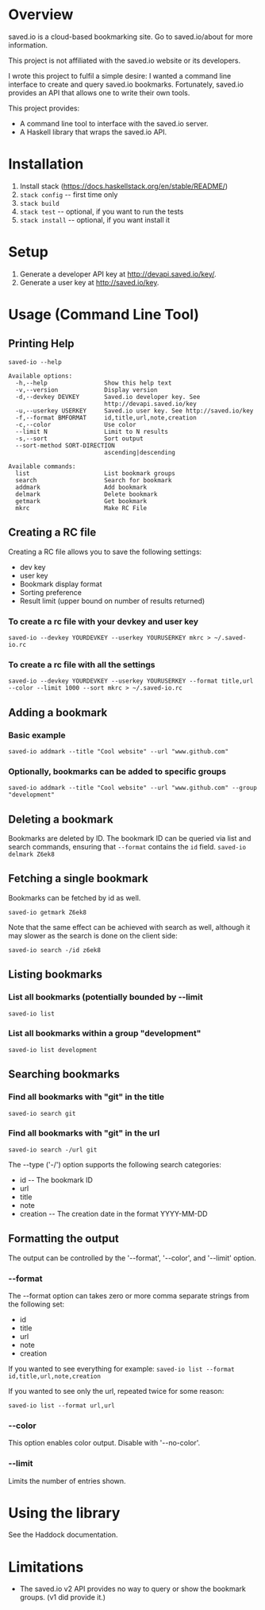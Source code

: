Overview
========

saved.io is a cloud-based bookmarking site.  Go to saved.io/about for more information.

This project is not affiliated with the saved.io website or its developers.

I wrote this project to fulfil a simple desire: I wanted a command line
interface to create and query saved.io bookmarks.  Fortunately, saved.io
provides an API that allows one to write their own tools.

This project provides:

- A command line tool to interface with the saved.io server.
- A Haskell library that wraps the saved.io API.

Installation
============
 1. Install stack (https://docs.haskellstack.org/en/stable/README/)
 2. `stack config`  -- first time only
 3. `stack build`
 4. `stack test`    -- optional, if you want to run the tests
 5. `stack install` -- optional, if you want install it

Setup
=====
 1. Generate a developer API key at http://devapi.saved.io/key/.
 2. Generate a user key at http://saved.io/key.


Usage (Command Line Tool)
=========================

Printing Help
----------------
`saved-io --help`

```
Available options:
  -h,--help                Show this help text
  -v,--version             Display version
  -d,--devkey DEVKEY       Saved.io developer key. See
                           http://devapi.saved.io/key
  -u,--userkey USERKEY     Saved.io user key. See http://saved.io/key
  -f,--format BMFORMAT     id,title,url,note,creation
  -c,--color               Use color
  --limit N                Limit to N results
  -s,--sort                Sort output
  --sort-method SORT-DIRECTION
                           ascending|descending

Available commands:
  list                     List bookmark groups
  search                   Search for bookmark
  addmark                  Add bookmark
  delmark                  Delete bookmark
  getmark                  Get bookmark
  mkrc                     Make RC File
```

Creating a RC file
------------------
Creating a RC file allows you to save the following settings:

 - dev key
 - user key
 - Bookmark display format
 - Sorting preference
 - Result limit (upper bound on number of results returned)

### To create a rc file with your devkey and user key
`saved-io --devkey YOURDEVKEY --userkey YOURUSERKEY mkrc > ~/.saved-io.rc`

### To create a rc file with all the settings
`saved-io --devkey YOURDEVKEY --userkey YOURUSERKEY --format title,url --color --limit 1000 --sort mkrc > ~/.saved-io.rc`

Adding a bookmark
-----------------
### Basic example
`saved-io addmark --title "Cool website" --url "www.github.com"`

### Optionally, bookmarks can be added to specific groups
`saved-io addmark --title "Cool website" --url "www.github.com" --group "development"`

Deleting a bookmark
-------------------
Bookmarks are deleted by ID.  The bookmark ID can be queried via list and
search commands, ensuring that `--format` contains the `id` field.
`saved-io delmark Z6ek8`

Fetching a single bookmark
--------------------------
Bookmarks can be fetched by id as well.

`saved-io getmark Z6ek8`

Note that the same effect can be achieved with search as well, although it may
slower as the search is done on the client side:

`saved-io search -/id z6ek8`

Listing bookmarks
-----------------
### List all bookmarks (potentially bounded by --limit
`saved-io list`

### List all bookmarks within a group "development"
`saved-io list development`

Searching bookmarks
-------------------
### Find all bookmarks with "git" in the title
`saved-io search git`

### Find all bookmarks with "git" in the url
`saved-io search -/url git`

The --type ('-/') option supports the following search categories:

 - id  -- The bookmark ID
 - url
 - title
 - note
 - creation -- The creation date in the format YYYY-MM-DD

Formatting the output
---------------------
The output can be controlled by the '--format', '--color', and '--limit' option.

### --format
The --format option can takes zero or more comma separate strings from the following set:

 - id
 - title
 - url
 - note
 - creation

If you wanted to see everything for example:
`saved-io list --format id,title,url,note,creation`

If you wanted to see only the url, repeated twice for some reason:

`saved-io list --format url,url`

### --color
This option enables color output.  Disable with '--no-color'.

### --limit
Limits the number of entries shown.

Using the library
=================
See the Haddock documentation.

Limitations
===========
 * The saved.io v2 API provides no way to query or show the bookmark groups.
   (v1 did provide it.)
